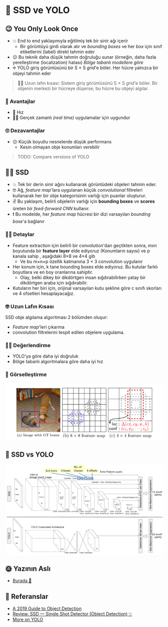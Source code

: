 # 🤳 SSD ve YOLO

## 😉 You Only Look Once

* 💥 End to end yaklaşımıyla eğitilmiş tek bir sinir ağı içerir
  * Bir görüntüyü girdi olarak alır ve _bounding boxes_ ve her _box_ için sınıf etiketlerini \(label\) direkt tahmin eder
* 😕 Bu teknik daha düşük tahmin doğruluğu sunar \(örneğin, daha fazla yerelleştirme \(localization\) hatası\) _Bölge tabanlı modellere göre_
* ➗ YOLO giriş görüntüsünü bir S × S _grid_'e böler. Her hücre yalnızca bir objeyi tahmin eder

> 👷‍♀️ Uzun lafın kısası: Sistem giriş görüntüsünü S × S _grid_'e böler. Bir objenin merkezi bir hücreye düşerse, bu hücre bu objeyi algılar.

### 🎀 Avantajlar

* 🚀 Hız
* 🤸‍♀️ Gerçek zamanlı _\(real time\)_ uygulamalar için uygundur

### 🙄 Dezavantajlar

* 😕 Küçük boyutlu nesnelerde düşük performans
  * Kesin olmayan obje konumları verebilir

> TODO: Compare versions of YOLO

## 🤸‍♀️ SSD

* 💥 Tek bir derin sinir ağını kullanarak görüntüdeki objeleri tahmin eder. 
* 🤓 Ağ, _feature map_'lara uygulanan küçük _convolutional_ filtreleri kullanarak her bir obje kategorisinin varlığı için puanlar oluşturur.
* ✌ Bu yaklaşım, belirli objelerin varlığı için **bounding boxes** ve **scores** üreten bir _feed-forward CNN_ kullanır.
* ❗ Bu modelde, her _feature map_ hücresi bir dizi varsayılan _bounding boxe_'a bağlanır

### 👩‍🏫 Detaylar

* Feature extraction için belirli bir convolution'dan geçtikten sonra, mxn boyutunda bir **feature layer** elde ediyoruz \(Konumların sayısı\) ve p kanala sahip , aşağıdaki 8×8 ve 4×4 gib 
  * Ve bu m×n×p özellik katmanına 3 × 3 convolution uygulanır
* Her konum için, k tane bounding boxes elde ediyoruz. Bu kutular farklı boyutlara ve en boy oranlarına sahiptir. 
  * Olay, belki dikey bir dikdörtgen insan sığdırabilirken yatay bir dikdörtgen araba için sığdırabilir.
* Kutuların her biri için, orijinal varsayılan kutu şekline göre c sınıfı skorları ve 4 ofsetleri hesaplayacağız.

### 🤓 Uzun Lafın Kısası

SSD obje algılama algoritması 2 bölümden oluşur:

* _Feature map_'leri çıkarma
* convolution filtrelerini tespit edilen objelere uygulama.

### 🕵️‍♀️ Değerlendirme

* YOLO'ya göre daha iyi doğruluk 
* Bölge tabanlı algoritmalara göre daha iyi hız

### 👀 Görselleştirme

![](../.gitbook/assets/SSD.png)

## 🚫 SSD vs YOLO

![](../.gitbook/assets/SSDvsYOLO.png)

## 🌞 Yazının Aslı

* [Burada 🐾](https://dl.asmaamir.com/8-objectdetection/2-ssdandyolo)

## 🧐 Referanslar

* [A 2019 Guide to Object Detection](https://heartbeat.fritz.ai/a-2019-guide-to-object-detection-9509987954c3)
* [Review: SSD — Single Shot Detector \(Object Detection\) ✨](https://towardsdatascience.com/review-ssd-single-shot-detector-object-detection-851a94607d11)
* [More on YOLO](https://medium.com/@jonathan_hui/real-time-object-detection-with-yolo-yolov2-28b1b93e2088)

